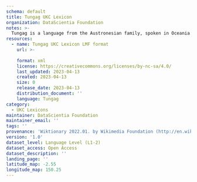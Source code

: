 ```yaml
---
schema: default
title: Tungag UKC Lexicon
organization: DataScientia Foundation
notes: >-
  Tungag is a language from the Austronesian family, spoken in Oceania. The UKC Lexicon of Tungag is represented as a lexico-semantic network. It consists of words, word senses, synsets, as well as sense-level and synset-level relationships.
resources:
  - name: Tungag UKC Lexicon LMF format
    url: >-
      
    format: xml
    license: https://creativecommons.org/licenses/by-nc-sa/4.0/
    last_updated: 2023-04-13
    created: 2023-04-13
    size: 0
    release_date: 2023-04-13
    distribution_document: ''
    language: Tungag
category:
  - UKC Lexicons
maintainer: DataScientia Foundation
maintainer_email: ''
tags: ''
provenance: 'Wiktionary 2022.01. by Wikimedia Foundation (http://en.wiktionary.org); Princeton WordNet 2.1 by Princeton University (https://wordnet.princeton.edu)'
version: '1.0'
dataset_level: Language Level (L1-2)
dataset_access: Open Access
dataset_description: ''
landing_page: ''
latitude_map: -2.55
longitude_map: 150.25
---
```

